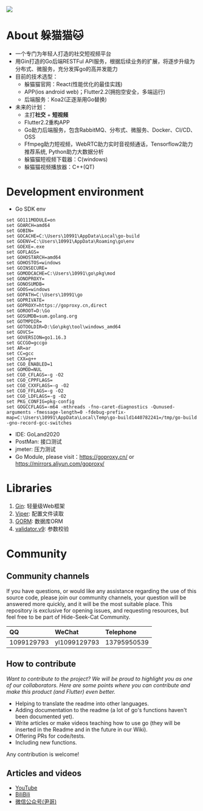 ![](https://camo.githubusercontent.com/2b507540e2681c1a25698f246b9dca69c30548ed66a7323075b0224cbb1bf058/68747470733a2f2f676f6c616e672e6f72672f646f632f676f706865722f6669766579656172732e6a7067)
# About 躲猫猫🐱
- 一个专门为年轻人打造的社交短视频平台
- 用Gin打造的Go后端RESTFul API服务，根据后续业务的扩展，将逐步升级为分布式、微服务，充分发挥go的高并发能力
- 目前的技术选型：
    - 躲猫猫官网：React(性能优化的最佳实践)
    - APP(ios android web)；Flutter2.2(拥抱空安全，多端运行)
    - 后端服务：Koa2(正逐渐用Go替换)
- 未来的计划：
    - 主打**社交** + **短视频**
    - Flutter2.2重构APP
    - Go助力后端服务，包含RabbitMQ、分布式、微服务、Docker、CI/CD、OSS
    - Ffmpeg助力短视频，WebRTC助力实时音视频通话，Tensorflow2助力推荐系统, Python助力大数据分析
    - 躲猫猫短视频下载器：C(windows)
    - 躲猫猫视频播放器：C++(QT)
      
# Development environment

- Go SDK env
```
set GO111MODULE=on
set GOARCH=amd64
set GOBIN=
set GOCACHE=C:\Users\10991\AppData\Local\go-build
set GOENV=C:\Users\10991\AppData\Roaming\go\env
set GOEXE=.exe
set GOFLAGS=
set GOHOSTARCH=amd64
set GOHOSTOS=windows
set GOINSECURE=
set GOMODCACHE=C:\Users\10991\go\pkg\mod
set GONOPROXY=
set GONOSUMDB=
set GOOS=windows
set GOPATH=C:\Users\10991\go
set GOPRIVATE=
set GOPROXY=https://goproxy.cn,direct
set GOROOT=D:\Go
set GOSUMDB=sum.golang.org
set GOTMPDIR=
set GOTOOLDIR=D:\Go\pkg\tool\windows_amd64
set GOVCS=
set GOVERSION=go1.16.3
set GCCGO=gccgo
set AR=ar
set CC=gcc
set CXX=g++
set CGO_ENABLED=1
set GOMOD=NUL
set CGO_CFLAGS=-g -O2
set CGO_CPPFLAGS=
set CGO_CXXFLAGS=-g -O2
set CGO_FFLAGS=-g -O2
set CGO_LDFLAGS=-g -O2
set PKG_CONFIG=pkg-config
set GOGCCFLAGS=-m64 -mthreads -fno-caret-diagnostics -Qunused-arguments -fmessage-length=0 -fdebug-prefix-map=C:\Users\10991\AppData\Local\Temp\go-build1440782241=/tmp/go-build -gno-record-gcc-switches
```
- IDE: GoLand2020
- PostMan: 接口测试
- jmeter: 压力测试
- Go Module, please visit：https://goproxy.cn/ or https://mirrors.aliyun.com/goproxy/

# Libraries
1. [Gin](https://github.com/gin-gonic/gin): 轻量级Web框架 
1. [Viper](https://github.com/spf13/viper): 配置文件读取
1. [GORM](https://github.com/go-gorm/gorm): 数据库ORM
1. [validator.v9](https://github.com/go-playground/validator): 参数校验


# Community

## Community channels

If you have questions, or would like any assistance regarding the use of this source code, please join our community channels, your question will be answered more quickly, and it will be the most suitable place. This repository is exclusive for opening issues, and requesting resources, but feel free to be part of Hide-Seek-Cat Community.

| **QQ**                                                                                                                   | **WeChat**                                                                                                                 | **Telephone**                                                                                                          |
| :-------------------------------------------------------------------------------------------------------------------------- | :-------------------------------------------------------------------------------------------------------------------------- | :-------------------------------------------------------------------------------------------------------------------- |
| 1099129793 | yl1099129793 | 13795950539 |

## How to contribute

_Want to contribute to the project? We will be proud to highlight you as one of our collaborators. Here are some points where you can contribute and make this product (and Flutter) even better._

- Helping to translate the readme into other languages.
- Adding documentation to the readme (a lot of go's functions haven't been documented yet).
- Write articles or make videos teaching how to use go (they will be inserted in the Readme and in the future in our Wiki).
- Offering PRs for code/tests.
- Including new functions.

Any contribution is welcome!

## Articles and videos

- [YouTube](https://www.youtube.com/channel/UClg53fJlRO-5GAwGoHjxP0A)
- [BiliBili](https://space.bilibili.com/355529756)
- [微信公众号(尹哥)](https://mp.weixin.qq.com/s?__biz=MzU2NzkxMzg2NQ==&mid=2247486880&idx=1&sn=d0092b467c18210798467b3aaf5121bb&chksm=fc94b146cbe33850ee820e42d1b483b3207652d1ea5410630caf3ce69c519b5147d717e2b259&token=812813886&lang=zh_CN#rd)